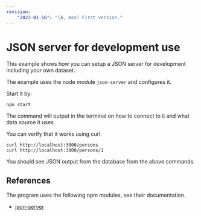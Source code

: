 ```yaml
---
revision: 
    "2023-01-16": "(A, mos) First version."
---
```

JSON server for development use
==============================

This example shows how you can setup a JSON server for development including your own dataset.

The example uses the node module `json-server` and configures it.

Start it by:

```
npm start
```

The command will output in the terminal on how to connect to it and what data source it uses.

You can verify that it works using curl.

```
curl http://localhost:3000/persons
curl http://localhost:3000/persons/1
```

You should see JSON output from the database from the above commands.



References
-----------------------------

The program uses the following npm modules, see their documentation.

* [json-server](https://www.npmjs.com/package/json-server)
